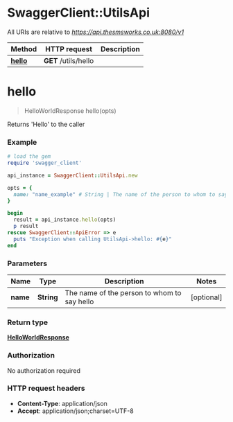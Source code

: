 # SwaggerClient::UtilsApi

All URIs are relative to *https://api.thesmsworks.co.uk:8080/v1*

Method | HTTP request | Description
------------- | ------------- | -------------
[**hello**](UtilsApi.md#hello) | **GET** /utils/hello | 


# **hello**
> HelloWorldResponse hello(opts)



Returns 'Hello' to the caller

### Example
```ruby
# load the gem
require 'swagger_client'

api_instance = SwaggerClient::UtilsApi.new

opts = { 
  name: "name_example" # String | The name of the person to whom to say hello
}

begin
  result = api_instance.hello(opts)
  p result
rescue SwaggerClient::ApiError => e
  puts "Exception when calling UtilsApi->hello: #{e}"
end
```

### Parameters

Name | Type | Description  | Notes
------------- | ------------- | ------------- | -------------
 **name** | **String**| The name of the person to whom to say hello | [optional] 

### Return type

[**HelloWorldResponse**](HelloWorldResponse.md)

### Authorization

No authorization required

### HTTP request headers

 - **Content-Type**: application/json
 - **Accept**: application/json;charset=UTF-8



